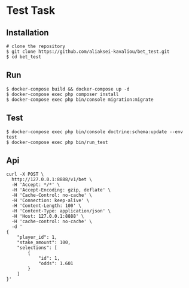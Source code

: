 Test Task
===

Installation
---
    # clone the repository
    $ git clone https://github.com/aliaksei-kavaliou/bet_test.git
    $ cd bet_test
    
Run
---
    $ docker-compose build && docker-compose up -d
    $ docker-compose exec php composer install
    $ docker-compose exec php bin/console migration:migrate
    
Test
---
    $ docker-compose exec php bin/console doctrine:schema:update --env test
    $ docker-compose exec php bin/run_test
    
Api
---
    curl -X POST \
      http://127.0.0.1:8888/v1/bet \
      -H 'Accept: */*' \
      -H 'Accept-Encoding: gzip, deflate' \
      -H 'Cache-Control: no-cache' \
      -H 'Connection: keep-alive' \
      -H 'Content-Length: 100' \
      -H 'Content-Type: application/json' \
      -H 'Host: 127.0.0.1:8888' \
      -H 'cache-control: no-cache' \
      -d '
    {
    	"player_id": 1,
    	"stake_amount": 100,
    	"selections": [
    		{
    			"id": 1,
    			"odds": 1.601
    		}
    	]
    }'